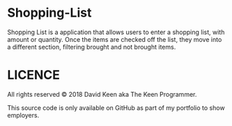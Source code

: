 # Shopping-List
Shopping List is a application that allows users to enter a shopping list, with amount or quantity. Once the items are checked off the list, they move into a different section, filtering brought and not brought items.

# LICENCE
All rights reserved © 2018 David Keen aka The Keen Programmer.

This source code is only available on GitHub as part of my portfolio to show employers.
